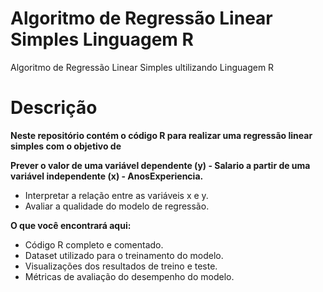 # Algoritmo de Regressão Linear Simples Linguagem R
Algoritmo de Regressão Linear Simples ultilizando Linguagem R

# Descrição

**Neste repositório contém o código R para realizar uma regressão linear simples com o objetivo de**

**Prever o valor de uma variável dependente (y) - Salario a partir de uma variável independente (x) - AnosExperiencia.**
- Interpretar a relação entre as variáveis x e y.
- Avaliar a qualidade do modelo de regressão.

**O que você encontrará aqui:**

- Código R completo e comentado.
- Dataset utilizado para o treinamento do modelo.
- Visualizações dos resultados de treino e teste.
- Métricas de avaliação do desempenho do modelo.
